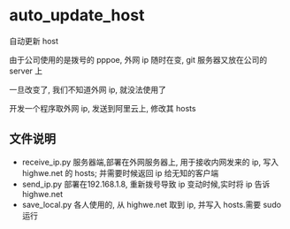 auto_update_host
================

自动更新 host

由于公司使用的是拨号的 pppoe, 外网 ip 随时在变, git 服务器又放在公司的 server 上

一旦改变了, 我们不知道外网 ip, 就没法使用了

开发一个程序取外网 ip, 发送到阿里云上, 修改其 hosts

## 文件说明

* receive_ip.py 服务器端,部署在外网服务器上, 用于接收内网发来的 ip, 写入 highwe.net 的 hosts; 并需要时候返回 ip 给无知的客户端
* send_ip.py 部署在192.168.1.8, 重新拨号导致 ip 变动时候,实时将 ip 告诉 highwe.net
* save_local.py 各人使用的, 从 highwe.net 取到 ip, 并写入 hosts.需要 sudo 运行
